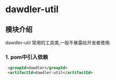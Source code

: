 # dawdler-util

## 模块介绍

dawdler-util 常用的工具类,一般不暴露给开发者使用.

### 1. pom中引入依赖

```xml
 <groupId>dawdler</groupId>
 <artifactId>dawdler-util</artifactId>
```
